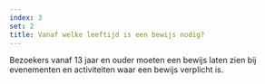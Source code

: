 ```yaml
---
index: 3
set: 2
title: Vanaf welke leeftijd is een bewijs nodig?
---
```

Bezoekers vanaf 13 jaar en ouder moeten een bewijs laten zien bij evenementen en activiteiten waar een bewijs verplicht is.
